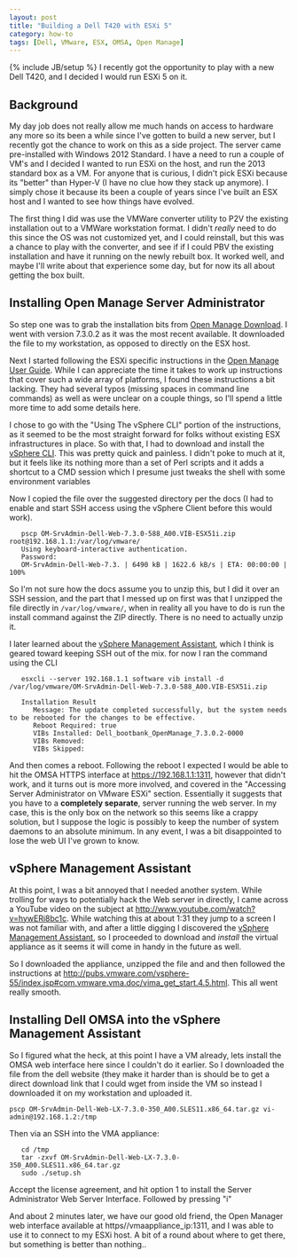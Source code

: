 ```yaml
---
layout: post
title: "Building a Dell T420 with ESXi 5"
category: how-to
tags: [Dell, VMware, ESX, OMSA, Open Manage]
---
```

{% include JB/setup %}
I recently got the opportunity to play with a new Dell T420, and I decided I
would run ESXi 5 on it.

## Background
My day job does not really allow me much hands on access to hardware any more
so its been a while since I've gotten to build a new server, but I recently got
the chance to work on this as a side project. The server came
pre-installed with Windows 2012 Standard. I have a need to run a couple of VM's and I
decided I wanted to run ESXi on the host, and run the 2013 standard box as
a VM. For anyone that is curious, I didn't pick ESXi because its "better" than
Hyper-V (I have no clue how they stack up anymore). I simply chose it because
its been a couple of years since I've built an ESX host and I wanted to see
how things have evolved.

The first thing I did was use the VMWare converter utility to P2V the existing
installation out to a VMWare workstation format. I didn't *really* need to do
this since the OS was not customized yet, and I could reinstall, but this
was a chance to play with the converter, and see if if I could PBV the existing
installation and have it running on the newly rebuilt box. It worked well,
and maybe I'll write about that experience some day, but for now its all
about getting the box built.

## Installing Open Manage Server Administrator
So step one was to grab the installation bits from
[Open Manage Download][Open Manage Download].
I went with version 7.3.0.2 as it was the most recent available. It downloaded
the file to my workstation, as opposed to directly on the ESX host.

Next I started following the ESXi specific instructions in the
[Open Manage User Guide][Open Manage User Guide].
While I can appreciate the time it takes to work up instructions that cover such
a wide array of platforms, I found these instructions a bit lacking. They had
several typos (missing spaces in command line commands) as well as were unclear
on a couple things, so I'll spend a little more time to add some details here.

I chose to go with the "Using The vSphere CLI" portion of the instructions, as
it seemed to be the most straight forward for folks without existing ESX
infrastructures in place. So with that, I had to download and install the
[vSphere CLI][vSphere CLI]. This was pretty quick and painless. I didn't poke to much
at it, but it feels like its nothing more than a set of Perl scripts and it
adds a shortcut to a CMD session which I presume just tweaks the shell with
some environment variables

Now I copied the file over the suggested directory per the docs (I had to enable
 and start SSH access using the vSphere Client before this would work).

```batch
   pscp OM-SrvAdmin-Dell-Web-7.3.0-588_A00.VIB-ESX51i.zip root@192.168.1.1:/var/log/vmware/
   Using keyboard-interactive authentication.
   Password:
   OM-SrvAdmin-Dell-Web-7.3. | 6490 kB | 1622.6 kB/s | ETA: 00:00:00 | 100%
```

So I'm not sure how the docs assume you to unzip this, but I did it over an SSH
session, and the part that I messed up on first was that I unzipped the file
directly in `/var/log/vmware/`, when in reality all you have to do is run the
install command against the ZIP directly. There is no need to actually unzip it.

I later learned about the [vSphere Management Assistant][vSphere Management Assistant],
which I think is geared toward keeping SSH out of the mix. for now I ran the
command using the CLI

```console
   esxcli --server 192.168.1.1 software vib install -d /var/log/vmware/OM-SrvAdmin-Dell-Web-7.3.0-588_A00.VIB-ESX51i.zip

   Installation Result
      Message: The update completed successfully, but the system needs to be rebooted for the changes to be effective.
      Reboot Required: true
      VIBs Installed: Dell_bootbank_OpenManage_7.3.0.2-0000
      VIBs Removed:
      VIBs Skipped:
```

And then comes a reboot. Following the reboot I expected I would be able
to hit the OMSA HTTPS interface at https://192.168.1.1:1311, however that didn't
work, and it turns out is more more involved, and covered in the "Accessing Server Administrator on VMware ESXi"
section. Essentially it suggests that you have to a **completely separate**,
server running the web server. In my case, this is the only box on the network
so this seems like a crappy solution, but I suppose the logic is possibly to
keep the number of system daemons to an absolute minimum. In any event, I was
a bit disappointed to lose the web UI I've grown to know.

## vSphere Management Assistant
At this point, I was a bit annoyed that I needed another system.
While trolling for ways to potentially hack the Web server in directly, I came
across a YouTube video on the subject at http://www.youtube.com/watch?v=hywERi8bc1c.
While watching this at about 1:31 they jump to a screen I was not familiar with,
and after a little digging I discovered the
[vSphere Management Assistant][vSphere Management Assistant],
so I proceeded to download and *install* the virtual appliance as it seems it
will come in handy in the future as well.

So I downloaded the appliance, unzipped the file and and then followed the
instructions at http://pubs.vmware.com/vsphere-55/index.jsp#com.vmware.vma.doc/vima_get_start.4.5.html.
This all went really smooth.

## Installing Dell OMSA into the vSphere Management Assistant
So I figured what the heck, at this point I have a VM already, lets install
the OMSA web interface here since I couldn't do it earlier. So I downloaded
the file from the dell website (they make it harder than is should be to get a
direct download link that I could wget from inside the VM so instead I
downloaded it on my workstation and uploaded it.

```batch
pscp OM-SrvAdmin-Dell-Web-LX-7.3.0-350_A00.SLES11.x86_64.tar.gz vi-admin@192.168.1.2:/tmp
```

Then via an SSH into the VMA appliance:

```console
   cd /tmp
   tar -zxvf OM-SrvAdmin-Dell-Web-LX-7.3.0-350_A00.SLES11.x86_64.tar.gz
   sudo ./setup.sh
```

Accept the license agreement, and hit option 1 to install the Server Administrator Web Server Interface.
Followed by pressing "i"

And about 2 minutes later, we have our good old friend, the Open Manager web
interface available at https//vmaappliance_ip:1311, and I was able to use
it to connect to my ESXi host. A bit of a round about where to get there, but
something is better than nothing..

[Open Manage User Guide]: ftp://ftp.dell.com/Manuals/all-products/esuprt_software/esuprt_ent_sys_mgmt/esuprt_ent_sys_mgmt_opnmng_sw/dell-opnmang-sw-v7.3_User%27s%20Guide2_en-us.pdf
[Open Manage Download]: http://www.dell.com/support/drivers/us/en/19/DriverDetails/Product/poweredge-r710?driverId=WHYNF&fileId=3006491785
[vSphere CLI]: http://www.vmware.com/support/developer/vcli/
[vSphere Management Assistant]: http://www.vmware.com/support/developer/vima/
